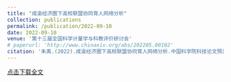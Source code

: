 ```yaml
---
title: "成渝经济圈下高校联盟协同育人网络分析"
collection: publications
permalink: /publication/2022-09-10
date: 2022-09-10
venue: '第十三届全国科学计量学与科教评价研讨会'
# paperurl: 'http://www.chinaxiv.org/abs/202205.00102'
citation: '朱禹.(2022).成渝经济圈下高校联盟协同育人网络分析.中国科学院科技论文预发布平台.[ChinaXiv:202205.00102]'
---
```


[点击下载全文](http://www.chinaxiv.org/user/download.htm?id=35049)
<!-- 
引用本文: 朱禹.(2022).成渝经济圈下高校联盟协同育人网络分析.中国科学院科技论文预发布平台.[ChinaXiv:202205.00102] -->